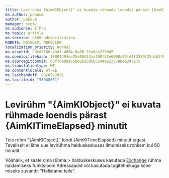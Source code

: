 ```yaml
---
title: Levirühma {AimKIObject}" ei kuvata rühmade loendis pärast {AimKITimeElapsed} minutit
ms.author: pebaum
author: pebaum
manager: scotv
ms.audience: ITPro
ms.topic: article
ms.service: o365-administration
ROBOTS: NOINDEX, NOFOLLOW
localization_priority: Normal
ms.assetid: cdc6a166-434f-4654-8a80-2fa8ca7f5845
ms.openlocfilehash: 10001493ee25a08d53aaf00f53e6008a35fdff3589f25a1d348547de08a6fd3a
ms.sourcegitcommit: b5f7da89a650d2915dc652449623c78be6247175
ms.translationtype: MT
ms.contentlocale: et-EE
ms.lasthandoff: 08/05/2021
ms.locfileid: "53948051"
---
```

# <a name="distribution-group-aimkiobject-not-showing-in-groups-list-after-aimkitimeelapsed-minutes"></a>Levirühm "{AimKIObject}" ei kuvata rühmade loendis pärast {AimKITimeElapsed} minutit

Teie rühm "{AimKIObject}" loodi {AimKITimeElapsed} minutit tagasi. Tavaliselt ei lähe uue levirühma halduskeskuses ilmumiseks rohkem kui 60 minutit.
  
Võimalik, et saate oma rühma > halduskeskuses kasutada [Exchange](https://outlook.office365.com/ecp/?rfr=Admin_o365&amp;exsvurl=1&amp;mkt=en-US.aspx) rühma haldamiseks funktsiooni Adressaadid või kasutada tugitehnikuga kõne miseks suvandit "Helistame teile". 
  
